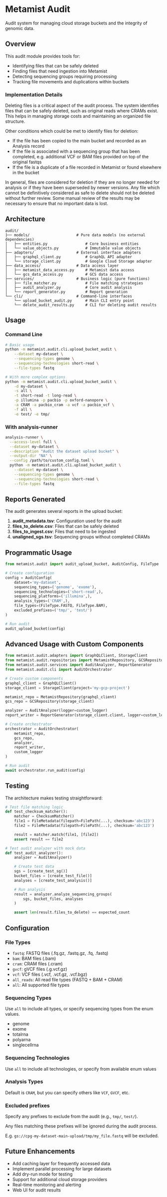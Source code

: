 # Metamist Audit

Audit system for managing cloud storage buckets and the integrity of genomic data.

## Overview

This audit module provides tools for:

- Identifying files that can be safely deleted
- Finding files that need ingestion into Metamist
- Detecting sequencing groups requiring processing
- Tracking file movements and duplications within buckets

### Implementation Details

Deleting files is a critical aspect of the audit process. The system identifies files that can be safely deleted, such as original reads where CRAMs exist. This helps in managing storage costs and maintaining an organized file structure.

Other conditions which could be met to identify files for deletion:

- If the file has been copied to the main bucket and recorded as an Analysis record
- If the file is associated with a sequencing group that has been completed, e.g. additional VCF or BAM files provided on top of the original fastqs
- If the file is a duplicate of a file recorded in Metamist or found elsewhere in the bucket

In general, files are considered for deletion if they are no longer needed for analysis or if they have been superseded by newer versions. Any file which cannot be definitively considered as safe to delete should not be deleted without further review. Some manual review of the results may be necessary to ensure that no important data is lost.

## Architecture

```text
audit/
├── models/                     # Pure data models (no external dependencies)
│   ├── entities.py                 # Core business entities
│   └── value_objects.py            # Immutable value objects
├── adapters/                   # External interface adapters
│   ├── graphql_client.py           # GraphQL API adapter
│   └── storage_client.py           # Google Cloud Storage adapter
├── data_access/                # Data access layer
│   ├── metamist_data_access.py     # Metamist data access
│   └── gcs_data_access.py          # GCS data access
├── services/                   # Business logic (pure functions)
│   ├── file_matcher.py             # File matching strategies
│   ├── audit_analyzer.py           # Core audit analysis
│   └── report_generator.py         # Report generation
└── cli/                        # Command-line interfaces
    └── upload_bucket_audit.py      # Main CLI entry point
    └── delete_audit_results.py     # CLI for deleting audit results
```

## Usage

### Command Line

```bash
# Basic usage
python -m metamist.audit.cli.upload_bucket_audit \
    --dataset my-dataset \
    --sequencing-types genome \
    --sequencing-technologies short-read \
    --file-types fastq

# With more complex options
python -m metamist.audit.cli.upload_bucket_audit \
    -d my-dataset \
    -s all \
    -t short-read -t long-read \
    -p illumina -p pacbio -p oxford-nanopore \
    -a CRAM -a pacbio_cram -a vcf -a pacbio_vcf \
    -f all \
    -e test/ -e tmp/
```

### With analysis-runner

```bash
analysis-runner \
  --access-level full \
  --dataset my-dataset \
  --description "Audit the dataset upload bucket" \
  --output-dir "NA" \
  --config /path/to/custom_config.toml \
  python -m metamist.audit.cli.upload_bucket_audit \
    --dataset my-dataset \
    --sequencing-types genome \
    --sequencing-technologies short-read \
    --file-types fastq
```


## Reports Generated

The audit generates several reports in the upload bucket:

1. **audit_metadata.tsv**: Configuration used for the audit
2. **files_to_delete.csv**: Files that can be safely deleted
3. **files_to_ingest.csv**: Files that need to be ingested
4. **unaligned_sgs.tsv**: Sequencing groups without completed CRAMs


## Programmatic Usage

```python
from metamist.audit import audit_upload_bucket, AuditConfig, FileType

# Create configuration
config = AuditConfig(
    dataset='my-dataset',
    sequencing_types=('genome', 'exome'),
    sequencing_technologies=('short-read',),
    sequencing_platforms=('illumina',),
    analysis_types=('CRAM',),
    file_types=(FileType.FASTQ, FileType.BAM),
    excluded_prefixes=('tmp/', 'test/')
)

# Run audit
audit_upload_bucket(config)
```

## Advanced Usage with Custom Components

```python
from metamist.audit.adapters import GraphQLClient, StorageClient
from metamist.audit.repositories import MetamistRepository, GCSRepository
from metamist.audit.services import AuditAnalyzer, ReportGenerator
from metamist.audit.cli import AuditOrchestrator

# Create custom components
graphql_client = GraphQLClient()
storage_client = StorageClient(project='my-gcp-project')

metamist_repo = MetamistRepository(graphql_client)
gcs_repo = GCSRepository(storage_client)

analyzer = AuditAnalyzer(logger=custom_logger)
report_writer = ReportGenerator(storage_client.client, logger=custom_logger)

# Create orchestrator
orchestrator = AuditOrchestrator(
    metamist_repo,
    gcs_repo,
    analyzer,
    report_writer,
    custom_logger
)

# Run audit
await orchestrator.run_audit(config)
```

## Testing

The architecture makes testing straightforward:

```python
# Test file matching logic
def test_checksum_matcher():
    matcher = ChecksumMatcher()
    file1 = FileMetadata(filepath=FilePath(...), checksum='abc123')
    file2 = FileMetadata(filepath=FilePath(...), checksum='abc123')

    result = matcher.match(file1, [file2])
    assert result == file2

# Test audit analyzer with mock data
def test_audit_analyzer():
    analyzer = AuditAnalyzer()

    # Create test data
    sgs = [create_test_sg()]
    bucket_files = [create_test_file()]
    analyses = [create_test_analysis()]

    # Run analysis
    result = analyzer.analyze_sequencing_groups(
        sgs, bucket_files, analyses
    )

    assert len(result.files_to_delete) == expected_count
```

## Configuration

### File Types

- `fastq`: FASTQ files (.fq.gz, .fastq.gz, .fq, .fastq)
- `bam`: BAM files (.bam)
- `cram`: CRAM files (.cram)
- `gvcf`: gVCF files (.g.vcf.gz)
- `vcf`: VCF files (.vcf, .vcf.gz, .vcf.bgz)
- `all_reads`: All read file types (FASTQ + BAM + CRAM)
- `all`: All supported file types

### Sequencing Types

Use `all` to include all types, or specify sequencing types from the enum values.

- genome
- exome
- totalrna
- polyarna
- singlecellrna

### Sequencing Technologies

Use `all` to include all technologies, or specify from available enum values

### Analysis Types

Default is `CRAM`, but you can specify others like `VCF`, `GVCF`, etc.

### Excluded prefixes

Specify any prefixes to exclude from the audit (e.g., `tmp/`, `test/`).

Any files matching these prefixes will be ignored during the audit process.

E.g. `gs://cpg-my-dataset-main-upload/tmp/my_file.fastq` will be excluded.

## Future Enhancements

- Add caching layer for frequently accessed data
- Implement parallel processing for large datasets
- Add dry-run mode for testing
- Support for additional cloud storage providers
- Real-time monitoring and alerting
- Web UI for audit results
